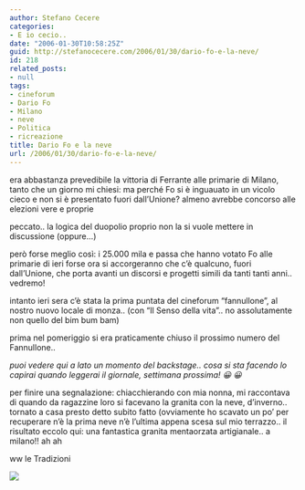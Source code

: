 ```yaml
---
author: Stefano Cecere
categories:
- E io cecio..
date: "2006-01-30T10:58:25Z"
guid: http://stefanocecere.com/2006/01/30/dario-fo-e-la-neve/
id: 218
related_posts:
- null
tags:
- cineforum
- Dario Fo
- Milano
- neve
- Politica
- ricreazione
title: Dario Fo e la neve
url: /2006/01/30/dario-fo-e-la-neve/
---
```


era abbastanza prevedibile la vittoria di Ferrante alle primarie di Milano, tanto che un giorno mi chiesi: ma perché Fo si è inguauato in un vicolo cieco e non si è presentato fuori dall&#8217;Unione? almeno avrebbe concorso alle elezioni vere e proprie

peccato.. la logica del duopolio proprio non la si vuole mettere in discussione (oppure&#8230;)

però forse meglio così: i 25.000 mila e passa che hanno votato Fo alle primarie di ieri forse ora si accorgeranno che c&#8217;è qualcuno, fuori dall&#8217;Unione, che porta avanti un discorsi e progetti simili da tanti tanti anni.. vedremo!

intanto ieri sera c&#8217;è stata la prima puntata del cineforum &#8220;fannullone&#8221;, al nostro nuovo locale di monza.. (con &#8220;Il Senso della vita&#8221;.. no assolutamente non quello del bim bum bam)
  
prima nel pomeriggio si era praticamente chiuso il prossimo numero del Fannullone..
  
<img src='/wp-content/backstage_fannullone.jpg' alt='' align="left" />_puoi vedere qui a lato un momento del backstage.. cosa si sta facendo lo capirai quando leggerai il giornale, settimana prossima! 😀 😀_

per finire una segnalazione: chiacchierando con mia nonna, mi raccontava di quando da ragazzine loro si facevano la granita con la neve, d&#8217;inverno.. tornato a casa presto detto subito fatto (ovviamente ho scavato un po&#8217; per recuperare n&#8217;è la prima neve n&#8217;è l&#8217;ultima appena scesa sul mio terrazzo.. il risultato eccolo qui: una fantastica granita mentaorzata artigianale.. a milano!! ah ah

ww le Tradizioni
  
![](/wp-content/granita_di_neve.jpg)